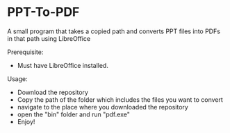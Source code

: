# PPT-To-PDF
A small program that takes a copied path and converts PPT files into PDFs in that path using LibreOffice

Prerequisite:
- Must have LibreOffice installed.

Usage:
* Download the repository
* Copy the path of the folder which includes the files you want to convert
* navigate to the place where you downloaded the repository
* open the "bin" folder and run "pdf.exe"
* Enjoy!
